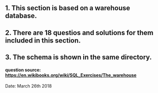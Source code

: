 ## 1. This section is based on a warehouse database.
## 2. There are 18 questios and solutions for them included in this section.
## 3. The schema is shown in the same directory.

#### question source: https://en.wikibooks.org/wiki/SQL_Exercises/The_warehouse

Date: March 26th 2018